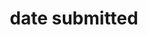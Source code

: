 ---
title: 'date submitted'
field: 'dcterms.dateSubmitted'
slug: 'global-date-submitted'
description: 'Date when the resource is submitted to a repository or database'
comment: 'yyyy-mm-dd'
required: False
module: 'Status'
cluster: 'Global'
policy: 'Date. Single value only.'
---